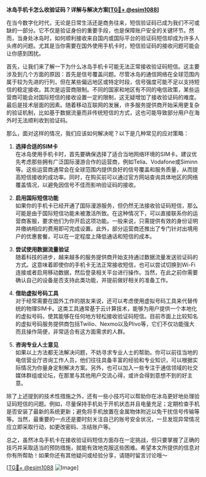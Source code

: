**冰岛手机卡怎么收验证码？详解与解决方案[[TG💪+ @esim1088](https://t.me/s/esim1088)]**

在当今数字化时代，无论是日常生活还是商务往来，短信验证码已成为我们不可或缺的一部分。它不仅是验证身份的重要手段，也是保障账户安全的关键环节。然而，当身处冰岛时，如何顺利接收来自国内或国际平台的验证码短信却成为许多人头疼的问题。尤其是当你需要在国外使用手机卡时，短信验证码的接收问题可能会让你感到困扰。

首先，让我们来了解一下为什么冰岛手机卡可能无法正常接收验证码短信。这主要涉及到几个方面的原因：首先是信号覆盖问题。尽管冰岛的通信网络在全球范围内属于较为先进的行列，但在某些偏远地区或特定时段，信号强度可能不足以支持短信的稳定接收。其次是运营商限制。不同的国家和地区有不同的电信政策，某些运营商可能会对国际短信的接收设置一定的限制，这无疑增加了接收验证码的难度。最后是技术层面的因素。随着移动互联网的发展，许多服务提供商开始采用更复杂的验证机制，比如基于数据流量而非传统短信的方式，这也可能导致部分用户在海外时无法顺利收到验证码。

那么，面对这样的情况，我们应该如何解决呢？以下是几种常见的应对策略：

1. **选择合适的SIM卡**  
   在冰岛使用手机卡时，首先要确保选择了适合当地网络环境的SIM卡。建议优先考虑那些拥有广泛国际漫游合作的运营商，例如Telia、Vodafone或Siminn等。这些运营商通常会在全球范围内提供良好的信号覆盖和服务质量，从而提高短信接收的成功率。同时，在购买前可以通过官方网站查询具体地区的网络覆盖情况，以避免因信号不佳而影响验证码的接收。

2. **启用国际短信功能**  
   如果你的手机卡已经开通了国际漫游服务，但仍然无法接收验证码短信，那么可能是由于国际短信功能未被激活所致。在这种情况下，可以直接联系你的运营商客服，要求他们为你开启这项功能。一般来说，只需提供有效的身份证明并缴纳相应的费用即可完成设置。此外，部分运营商还推出了专门针对出境用户的优惠套餐，可以在一定程度上降低通话和短信的成本。

3. **尝试使用数据流量验证**  
   随着科技的进步，越来越多的服务提供商开始支持通过数据流量发送验证码的方式。这意味着即使你的手机卡无法正常接收短信，也可以尝试切换到Wi-Fi连接或者启用移动数据，然后登录相关平台进行操作。当然，在此之前你需要确认自己的设备是否支持此类功能，并提前做好相关的准备工作。

4. **借助虚拟号码工具**  
   对于经常需要在国外工作的朋友来说，还可以考虑使用虚拟号码工具来代替传统的物理SIM卡。这类工具通常基于云计算技术，能够为用户提供一个本地化的虚拟号码，使其能够在任何地方轻松接收验证码短信。目前市面上比较知名的虚拟号码服务提供商包括Twilio、Nexmo以及Plivo等，它们不仅功能强大而且操作简便，非常适合有这方面需求的人群。

5. **咨询专业人士意见**  
   如果以上方法都无法解决问题，不妨寻求专业人士的帮助。你可以前往当地的电信营业厅咨询工作人员，他们往往具备丰富的经验和专业知识，可以根据实际情况为你量身定制解决方案。另外，也可以加入一些专注于通信领域的社交媒体群组或论坛，在那里与其他用户交流心得，或许会得到意想不到的好主意。

除了上述提到的技术性措施之外，还有一些小技巧可以帮助你在冰岛更好地处理验证码短信的问题。例如，尽量保持手机处于开机状态并且电量充足；定期检查手机是否安装了最新的系统更新；避免将手机放置在金属物体附近以免干扰信号传输等等。当然，最重要的一点还是要时刻关注自己的账号安全状况，一旦发现异常情况应立即采取行动，如更改密码、冻结账户等。

总之，虽然冰岛手机卡在接收验证码短信方面存在一定挑战，但只要掌握了正确的技巧并采取适当的预防措施，就能有效地克服这些困难。希望本文所提供的信息对你有所帮助！如果你还有其他疑问或经验分享，请随时留言讨论哦～ 

[[TG💪+ @esim1088](https://t.me/s/esim1088) ![Image](https://i.postimg.cc/4NQfJmqS/Snipaste-2025-05-13-00-14-12.png)]